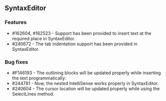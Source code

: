 ## SyntaxEditor

### Features

* \#162604, \#162523 - Support has been provided to insert text at the required place in SyntaxEditor.
* \#240672 - The tab indentation support has been provided in SyntaxEditor.

### Bug fixes

* \#F146193 - The outlining blocks will be updated properly while inserting the text programmatically.
* \#244781 - Now, the nested IntelliSense works properly in SyntaxEditor.
* \#240604 - The cursor location will be updated properly while using the SelectLines method.